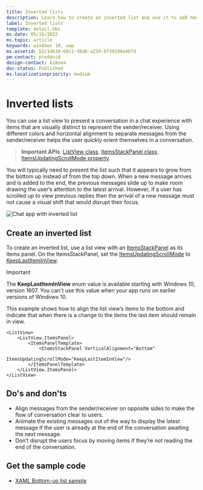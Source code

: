```yaml
---
title: Inverted lists
description: Learn how to create an inverted list and use it to add new items at the bottom of a ListView control in a Universal Windows Platform (UWP) app.
label: Inverted lists
template: detail.hbs
ms.date: 05/16/2022
ms.topic: article
keywords: windows 10, uwp
ms.assetid: 52c1d63d-69c1-48d6-a234-6f39296e4bfd
pm-contact: predavid
design-contact: kimsea
doc-status: Published
ms.localizationpriority: medium
---
```


# Inverted lists

You can use a list view to present a conversation in a chat experience with items that are visually distinct to represent the sender/receiver.  Using different colors and horizontal alignment to separate messages from the sender/receiver helps the user quickly orient themselves in a conversation.

> **Important APIs**:  [ListView class](/uwp/api/windows.ui.xaml.controls.listview), [ItemsStackPanel class](/uwp/api/windows.ui.xaml.controls.itemsstackpanel), [ItemsUpdatingScrollMode property](/uwp/api/windows.ui.xaml.controls.itemsstackpanel.itemsupdatingscrollmode)

You will typically need to present the list such that it appears to grow from the bottom up instead of from the top down.  When a new message arrives and is added to the end, the previous messages slide up to make room drawing the user’s attention to the latest arrival.  However, if a user has scrolled up to view previous replies then the arrival of a new message must not cause a visual shift that would disrupt their focus.

![Chat app with inverted list](images/listview-inverted.png)

## Create an inverted list

To create an inverted list, use a list view with an [ItemsStackPanel](/uwp/api/windows.ui.xaml.controls.itemsstackpanel) as its items panel. On the ItemsStackPanel, set the [ItemsUpdatingScrollMode](/uwp/api/windows.ui.xaml.controls.itemsstackpanel.itemsupdatingscrollmode) to [KeepLastItemInView](/uwp/api/windows.ui.xaml.controls.itemsupdatingscrollmode).

> [!IMPORTANT]
> The **KeepLastItemInView** enum value is available starting with Windows 10, version 1607. You can't use this value when your app runs on earlier versions of Windows 10.

This example shows how to align the list view’s items to the bottom and indicate that when there is a change to the items the last item should remain in view.

```xaml
<ListView>
    <ListView.ItemsPanel>
        <ItemsPanelTemplate>
            <ItemsStackPanel VerticalAlignment="Bottom"
                             ItemsUpdatingScrollMode="KeepLastItemInView"/>
        </ItemsPanelTemplate>
    </ListView.ItemsPanel>
</ListView>
```

## Do's and don'ts

- Align messages from the sender/receiver on opposite sides to make the flow of conversation clear to users.
- Animate the existing messages out of the way to display the latest message if the user is already at the end of the conversation awaiting the next message.
- Don’t disrupt the users focus by moving items if they’re not reading the end of the conversation.

## Get the sample code

- [XAML Bottom-up list sample](https://github.com/Microsoft/Windows-universal-samples/tree/master/Samples/XamlBottomUpList)
